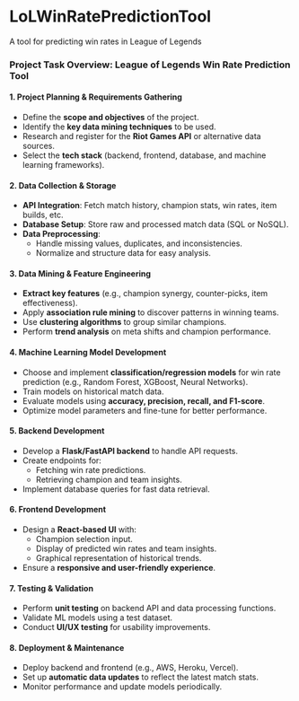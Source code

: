 # LoLWinRatePredictionTool

A tool for predicting win rates in League of Legends

### **Project Task Overview: League of Legends Win Rate Prediction Tool**

#### **1\. Project Planning & Requirements Gathering**

-   Define the **scope and objectives** of the project.
-   Identify the **key data mining techniques** to be used.
-   Research and register for the **Riot Games API** or alternative data sources.
-   Select the **tech stack** (backend, frontend, database, and machine learning frameworks).

#### **2\. Data Collection & Storage**

-   **API Integration**: Fetch match history, champion stats, win rates, item builds, etc.
-   **Database Setup**: Store raw and processed match data (SQL or NoSQL).
-   **Data Preprocessing**:
    -   Handle missing values, duplicates, and inconsistencies.
    -   Normalize and structure data for easy analysis.

#### **3\. Data Mining & Feature Engineering**

-   **Extract key features** (e.g., champion synergy, counter-picks, item effectiveness).
-   Apply **association rule mining** to discover patterns in winning teams.
-   Use **clustering algorithms** to group similar champions.
-   Perform **trend analysis** on meta shifts and champion performance.

#### **4\. Machine Learning Model Development**

-   Choose and implement **classification/regression models** for win rate prediction (e.g., Random Forest, XGBoost, Neural Networks).
-   Train models on historical match data.
-   Evaluate models using **accuracy, precision, recall, and F1-score**.
-   Optimize model parameters and fine-tune for better performance.

#### **5\. Backend Development**

-   Develop a **Flask/FastAPI backend** to handle API requests.
-   Create endpoints for:
    -   Fetching win rate predictions.
    -   Retrieving champion and team insights.
-   Implement database queries for fast data retrieval.

#### **6\. Frontend Development**

-   Design a **React-based UI** with:
    -   Champion selection input.
    -   Display of predicted win rates and team insights.
    -   Graphical representation of historical trends.
-   Ensure a **responsive and user-friendly experience**.

#### **7\. Testing & Validation**

-   Perform **unit testing** on backend API and data processing functions.
-   Validate ML models using a test dataset.
-   Conduct **UI/UX testing** for usability improvements.

#### **8\. Deployment & Maintenance**

-   Deploy backend and frontend (e.g., AWS, Heroku, Vercel).
-   Set up **automatic data updates** to reflect the latest match stats.
-   Monitor performance and update models periodically.
